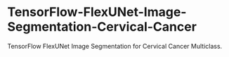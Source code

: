 # TensorFlow-FlexUNet-Image-Segmentation-Cervical-Cancer
TensorFlow FlexUNet Image Segmentation for Cervical Cancer Multiclass.
